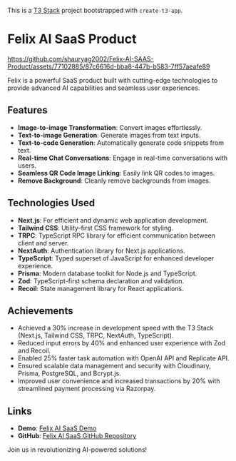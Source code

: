 This is a [T3 Stack](https://create.t3.gg/) project bootstrapped with `create-t3-app`.

# Felix AI SaaS Product


https://github.com/shauryag2002/Felix-AI-SAAS-Product/assets/77102885/87c6616d-bba8-447b-b583-7ff57aeafe89


Felix is a powerful SaaS product built with cutting-edge technologies to provide advanced AI capabilities and seamless user experiences.

## Features

- **Image-to-image Transformation**: Convert images effortlessly.
- **Text-to-image Generation**: Generate images from text inputs.
- **Text-to-code Generation**: Automatically generate code snippets from text.
- **Real-time Chat Conversations**: Engage in real-time conversations with users.
- **Seamless QR Code Image Linking**: Easily link QR codes to images.
- **Remove Background**: Cleanly remove backgrounds from images.

## Technologies Used

- **Next.js**: For efficient and dynamic web application development.
- **Tailwind CSS**: Utility-first CSS framework for styling.
- **TRPC**: TypeScript RPC library for efficient communication between client and server.
- **NextAuth**: Authentication library for Next.js applications.
- **TypeScript**: Typed superset of JavaScript for enhanced developer experience.
- **Prisma**: Modern database toolkit for Node.js and TypeScript.
- **Zod**: TypeScript-first schema declaration and validation.
- **Recoil**: State management library for React applications.

## Achievements

- Achieved a 30% increase in development speed with the T3 Stack (Next.js, Tailwind CSS, TRPC, NextAuth, TypeScript).
- Reduced input errors by 40% and enhanced user experience with Zod and Recoil.
- Enabled 25% faster task automation with OpenAI API and Replicate API.
- Ensured scalable data management and security with Cloudinary, Prisma, PostgreSQL, and Bcrypt.js.
- Improved user convenience and increased transactions by 20% with streamlined payment processing via Razorpay.

## Links

- **Demo**: [Felix AI SaaS Demo](https://felix-ai-saas.vercel.app/)
- **GitHub**: [Felix AI SaaS GitHub Repository](https://github.com/shauryag2002/Felix-AI-SAAS-Product)

Join us in revolutionizing AI-powered solutions!
